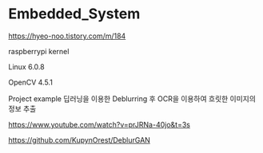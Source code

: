 # Embedded_System

https://hyeo-noo.tistory.com/m/184

raspberrypi kernel

Linux 6.0.8

OpenCV 4.5.1


Project example
딥러닝을 이용한 Deblurring 후 OCR을 이용하여 흐릿한 이미지의 정보 추출

https://www.youtube.com/watch?v=prJRNa-40jo&t=3s

https://github.com/KupynOrest/DeblurGAN
